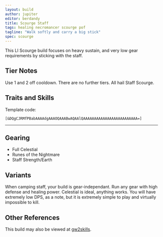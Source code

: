 ```yaml
---
layout: build
author: jupiter
editor: berdandy
title: Scourge Staff
tags: healing necromancer scourge pof
tagline: "Walk softly and carry a big stick"
spec: scourge
---
```


This LI Scourge build focuses on heavy sustain, and very low gear requirements by sticking with the staff.

## Tier Notes

Use 1 and 2 off cooldown. There are no further tiers. All hail Staff Scourge.

## Traits and Skills

Template code:

`[&DQgCJRMfPBabAAAAdgAAAOQAAABwAQAAlQAAAAAAAAAAAAAAAAAAAAAAAAA=]`

---

<div
  data-armory-embed='skills'
  data-armory-ids='10547,10533,10541,10589,10646'
>
</div>
<div
  data-armory-embed='specializations'
  data-armory-ids='2,19,60'
  data-armory-2-traits='820,858,1940'
  data-armory-19-traits='1876,1844,782'
  data-armory-60-traits='2074,2059,2112'
>
</div>


## Gearing

- Full Celestial
- Runes of the Nightmare
- Staff Strength/Earth

## Variants

When camping staff,  your build is gear-independant. Run any gear with high defense and healing power. Celestial is ideal, anything works. You will have extremely low DPS, as a note, but it is extremely simple to play and virtually impossible to kill.

## Other References

This build may also be viewed at [gw2skills](http://en.gw2skills.net/editor/?PSgAs+lFwoYTsK2IeKTfPLA-zxIY1ohvMiLBCsAEeA-e).

